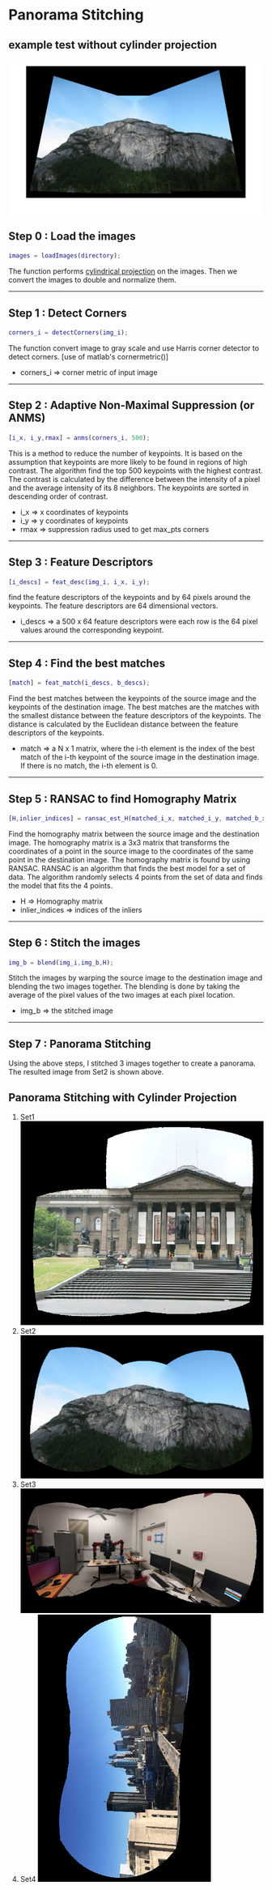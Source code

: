 # Panorama Stitching 
## example test without cylinder projection
![Paranoma Stitching](https://github.com/Jefflai0315/Paranoma_stitching/blob/main/Images/result.jpg)

## Step 0 : Load the images
``` matlab 
images = loadImages(directory);
``` 
The function performs [cylindrical projection](https://www.mathworks.com/matlabcentral/fileexchange/96962-image-to-cylindrical-and-spherical-projection-warping) on the images. Then we convert the images to double and normalize them.

___
## Step 1 : Detect Corners
``` matlab
corners_i = detectCorners(img_i);
```
The function convert image to gray scale and use Harris corner detector to detect corners. [use of matlab's cornermetric()]

- corners_i => corner metric of input image

___
## Step 2 : Adaptive Non-Maximal Suppression (or ANMS)
``` matlab
[i_x, i_y,rmax] = anms(corners_i, 500);
```
This is a method to reduce the number of keypoints. It is based on the assumption that keypoints are more likely to be found in regions of high contrast. The algorithm find the top 500 keypoints with the highest contrast. The contrast is calculated by the difference between the intensity of a pixel and the average intensity of its 8 neighbors. The keypoints are sorted in descending order of contrast. 

- i_x => x coordinates of keypoints
- i_y => y coordinates of keypoints
- rmax => suppression radius used to get max_pts corners 

___
## Step 3 : Feature Descriptors
``` matlab
[i_descs] = feat_desc(img_i, i_x, i_y);
```
find the feature descriptors of the keypoints and by 64 pixels around the keypoints. The feature descriptors are 64 dimensional vectors.

- i_descs => a 500 x 64 feature descriptors were each row is the 64 pixel values around the corresponding keypoint.

___
## Step 4 : Find the best matches
``` matlab
[match] = feat_match(i_descs, b_descs); 
```
Find the best matches between the keypoints of the source image and the keypoints of the destination image. The best matches are the matches with the smallest distance between the feature descriptors of the keypoints. The distance is calculated by the Euclidean distance between the feature descriptors of the keypoints.

- match => a N x 1 matrix, where the i-th element is the index of the best match of the i-th keypoint of the source image in the destination image. If there is no match, the i-th element is 0.

___
## Step 5 : RANSAC to find Homography Matrix
``` matlab
[H,inlier_indices] = ransac_est_H(matched_i_x, matched_i_y, matched_b_x, matched_b_y,0.1);
```
Find the homography matrix between the source image and the destination image. The homography matrix is a 3x3 matrix that transforms the coordinates of a point in the source image to the coordinates of the same point in the destination image. The homography matrix is found by using RANSAC. RANSAC is an algorithm that finds the best model for a set of data. The algorithm randomly selects 4 points from the set of data and finds the model that fits the 4 points. 

- H => Homography matrix
- inlier_indices => indices of the inliers

___
## Step 6 : Stitch the images
``` matlab
img_b = blend(img_i,img_b,H);
```
Stitch the images by warping the source image to the destination image and blending the two images together. The blending is done by taking the average of the pixel values of the two images at each pixel location.

- img_b => the stitched image

___
## Step 7 : Panorama Stitching
Using the above steps, I stitched 3 images together to create a panorama. The resulted image from Set2 is shown above.

## Panorama Stitching with Cylinder Projection

1. Set1
![Set1](https://github.com/Jefflai0315/Paranoma_stitching/blob/main/Images/set1.jpg)
2. Set2
![Set2](https://github.com/Jefflai0315/Paranoma_stitching/blob/main/Images/set2.jpg)
3. Set3
![Set3](https://github.com/Jefflai0315/Paranoma_stitching/blob/main/Images/set3.jpg)
4. Set4
![Set4](https://github.com/Jefflai0315/Paranoma_stitching/blob/main/Images/set4.jpg)
